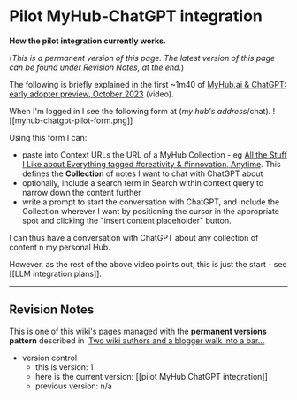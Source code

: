 # Pilot MyHub-ChatGPT integration
**How the pilot integration currently works.**

(*This is a permanent version of this page. The latest version of this page can be found under Revision Notes, at the end.*)

The following is briefly explained in the first ~1m40 of [MyHub.ai & ChatGPT: early adopter preview, October 2023](https://www.youtube.com/watch?v=PykfgbRwZiY) (video).

When I'm logged in I see the following form at (*my hub's address*/chat).
![[myhub-chatgpt-pilot-form.png]]

Using this form I can:

- paste into Context URLs the URL of a MyHub Collection - eg [All the Stuff I Like about Everything tagged #creativity & #innovation, Anytime](https://myhub.ai/@mathewlowry/?tags=creativity&types=like&timeframe=anytime&quality=all&tags=innovation). This defines the **Collection** of notes I want to chat with ChatGPT about
- optionally, include a search term in Search within context query to narrow down the content further
- write a prompt to start the conversation with ChatGPT, and include the Collection wherever I want by positioning the cursor in the appropriate spot and clicking the "insert content placeholder" button.

I can thus have a conversation with ChatGPT about any collection of content n my personal Hub.

However, as the rest of the above video points out, this is just the start - see [[LLM integration plans]].

---

## Revision Notes

This is one of this wiki's pages managed with the **permanent versions pattern** described in  [Two wiki authors and a blogger walk into a bar…](https://mathewlowry.medium.com/two-wiki-authors-and-a-blogger-walk-into-a-bar-7106c8376c6e)  

- version control
    - this is version: 1
    - here is the current version: [[pilot MyHub ChatGPT integration]]
    - previous version: n/a
